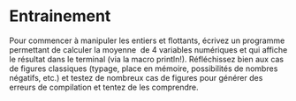 # **Entrainement**

Pour commencer à manipuler les entiers et flottants, écrivez un programme permettant de calculer la moyenne  de 4 variables numériques et qui affiche le résultat dans le terminal (via la macro println!). Réfléchissez bien aux cas de figures classiques (typage, place en mémoire, possibilités de nombres négatifs, etc.) et testez de nombreux cas de figures pour générer des erreurs de compilation et tentez de les comprendre.